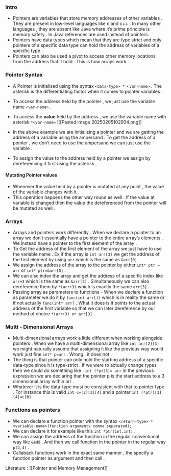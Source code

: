 
### Intro

- Pointers are variables that store memory addresses of other variables . They are present in low-level languages like c and c++ . In many other languages , they are absent like Java where it’s prime principle is memory safety . In Java references are used instead of pointers.
- Pointers have data types which mean that they are type strict and only pointers of a specific data type can hold the address of variables of a specific type . 
- Pointers can also be used a pivot to access other memory locations from the address that it hold . This is how arrays work . 


### Pointer Syntax 

- A Pointer is initialised using the syntax `<data-type> * <var-name>` . The asterisk is the differentiating factor when it comes to pointer variables . 
- To access the address held by the pointer , we just use the variable name `<var-name>` . 
- To access the **value** held by the address , we use the variable name with asterisk `*<var-name>` ![[Pasted image 20250205102934.png]]

- In the above example we are initialising a pointer and we are getting the address of a variable using the ampersand . To get the address of a pointer , we don’t need to use the ampersand we can just use the variable . 
- To assign the value to the address held by a pointer we assign by dereferencing it first using the asterisk . 



#### Mutating Pointer values
- Whenever the value held by a pointer is mutated at any point , the value of the variable changes with it .
- This operation happens the other way round as well . If the value at variable is changed then the value the dereferenced from the pointer will be mutated as well . 



### Arrays 

- Arrays and pointers work differently . When we declare a pointer to an array we don’t essentially have a pointer to the entire array’s elements . We instead have a pointer to the first element of the array . 
- To Get the address of the first element of the array we just have to use the variable name . Ex if the array is `int arr[3]`  we get the address of the first element by using `arr`  which is the same as `&arr[0]` . 
- We assign the address of the array to the pointer by either `int* ptr = arr` or `int* ptr=&arr[0]` . 
- We can also index the array and get the address of a specific index like `arr+3` which is the same as `&arr[3]` . Simultaneously we can also dereference them by `*(arr+3)` which is exactly the same `arr[3]` . 
- Passing array as parameters to functions - When we declare a function as parameter we do it by `func(int arr[])` which is in reality the same or if not actually `func(int* arr)` . What it does is it points to the actual address of the first variable so that we can later dereference by our method of choice `*(arr+3) or arr[3]` .


### Multi - Dimensional Arrays 

- Multi-dimensional arrays work a little different when working alongside pointers . When we have a multi-dimensional array like `int arr[2][3]` we might naturally assume that assigning it like the previous way would work just fine `int* p=arr` . Wrong , it does not . 
- The thing is that pointer can only hold the starting address of a specific data-type since it is type-strict . If we were to actually change types then we could do something like . `int (*p)[3]= arr` in the previous expression we are declaring that the pointer p is the start address to a 3 dimensional array within arr .
- Whatever it is the data-type must be consistent with that to pointer type . For instance this is valid `int c=[2][3][4]` and a pointer `int (*ptr)[3][4]=c[0]`



### Functions as pointers 

- We can declare a function pointer with the syntax `<return-type> *<variable-name>(function arguments comma separated);` 
- We can declare it for example like this `int *ptr(int,int)` . 
- We can assign the address of the function in the regular conventional way like `&add` . And then we call function in the pointer in the regular way `p(2,4)` .
- Callaback functions work in the exact same manner , the specify a function pointer as argument and then call . 





Literature : [[Pointer and Memory Management]]